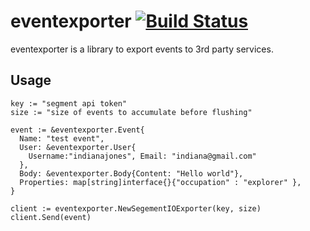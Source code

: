 # eventexporter [![Build Status](https://travis-ci.org/koding/eventexporter.svg?branch=master)](https://travis-ci.org/koding/eventexporter)

eventexporter is a library to export events to 3rd party services.

## Usage

    key := "segment api token"
    size := "size of events to accumulate before flushing"

    event := &eventexporter.Event{
      Name: "test event",
      User: &eventexporter.User{
        Username:"indianajones", Email: "indiana@gmail.com"
      },
      Body: &eventexporter.Body{Content: "Hello world"},
      Properties: map[string]interface{}{"occupation" : "explorer" },
    }

    client := eventexporter.NewSegementIOExporter(key, size)
    client.Send(event)
